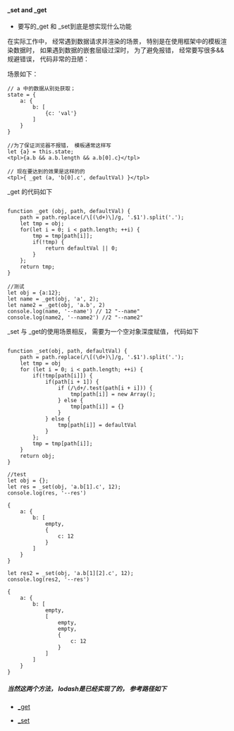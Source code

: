 #### _set and _get

- 要写的_get 和 _set到底是想实现什么功能

在实际工作中， 经常遇到数据请求并渲染的场景， 特别是在使用框架中的模板渲染数据时， 如果遇到数据的嵌套层级过深时， 为了避免报错， 经常要写很多&&规避错误， 代码非常的丑陋：

场景如下：

```
// a 中的数据从别处获取；
state = {
	a: {
		b: [
			{c: 'val'}
		]
	}
}

//为了保证浏览器不报错， 模板通常这样写
let {a} = this.state;
<tpl>{a.b && a.b.length && a.b[0].c}</tpl>

// 现在要达到的效果是这样的的
<tpl>{ _get (a, 'b[0].c', defaultVal) }</tpl>

```

_get 的代码如下

```

function _get (obj, path, defaultVal) {
	path = path.replace(/\[(\d+)\]/g, '.$1').split('.');
	let tmp = obj;
	for(let i = 0; i < path.length; ++i) {
		tmp = tmp[path[i]];
		if(!tmp) {
			return defaultVal || 0;
		}
	};
	return tmp;
}

//测试
let obj = {a:12};
let name = _get(obj, 'a', 2);
let name2 = _get(obj, 'a.b', 2)
console.log(name, '--name') // 12 "--name"
console.log(name2, '--name2') //2 "--name2"
```

_set 与 _get的使用场景相反， 需要为一个空对象深度赋值， 代码如下

```

function _set(obj, path, defaultVal) {
	path = path.replace(/\[(\d+)\]/g, '.$1').split('.');
	let tmp = obj
	for (let i = 0; i < path.length; ++i) {
		if(!tmp[path[i]]) {
			if(path[i + 1]) {
				if (/\d+/.test(path[i + i])) {
					tmp[path[i]] = new Array();
				} else {
					tmp[path[i]] = {}
				}
			} else {
				tmp[path[i]] = defaultVal
			}
		};
		tmp = tmp[path[i]];
	} 
	return obj;
}

//test
let obj = {};
let res = _set(obj, 'a.b[1].c', 12);
console.log(res, '--res')

{
	a: {
		b: [
			empty,
			{
				c: 12
			}
		]
	}
}

let res2 = _set(obj, 'a.b[1][2].c', 12);
console.log(res2, '--res')

{
	a: {
		b: [
			empty,
			[
				empty,
				empty,
				{
					c: 12
				}
			]
		]
	}
}

```

##### 当然这两个方法， lodash是已经实现了的， 参考路径如下

- [_get](https://www.lodashjs.com/docs/4.17.5.html#get)


- [_set](https://www.lodashjs.com/docs/4.17.5.html#set)